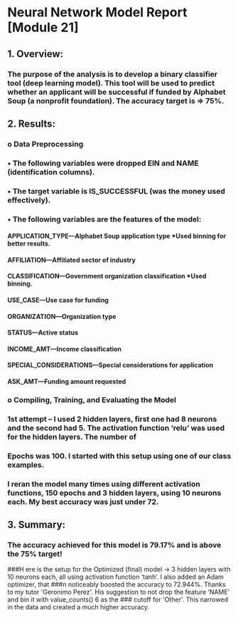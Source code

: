 # Neural Network Model Report [Module 21]
## 1.	Overview: 
### The purpose of the analysis is to develop a binary classifier tool (deep learning model). This tool will be used to predict whether an applicant will be successful if funded by Alphabet Soup (a nonprofit foundation). The accuracy target is => 75%.  

## 2.	Results:
### o	Data Preprocessing 
###    •	The following variables were dropped EIN and NAME (identification columns).
###    •	The target variable is IS_SUCCESSFUL (was the money used effectively).
###    •	The following variables are the features of the model:
####         APPLICATION_TYPE—Alphabet Soup application type *Used binning for better results.
####         AFFILIATION—Affiliated sector of industry
####         CLASSIFICATION—Government organization classification *Used binning.
####         USE_CASE—Use case for funding
####         ORGANIZATION—Organization type
####         STATUS—Active status
####         INCOME_AMT—Income classification
####         SPECIAL_CONSIDERATIONS—Special considerations for application
####         ASK_AMT—Funding amount requested

### o	Compiling, Training, and Evaluating the Model
###     1st  attempt – I used 2 hidden layers, first one had 8 neurons and the second had 5. The activation function ‘relu’ was used for the hidden layers. The number of 
###      Epochs was 100. I started with this setup using one of our class examples.
###     I reran the model many times using different activation functions, 150 epochs and 3 hidden layers, using 10 neurons each. My best accuracy was just under 72. 

## 3.	Summary: 
###   The accuracy achieved for this model is  79.17% and is above the 75% target!
###H   ere is the setup for the Optimized (final) model ->  3 hidden layers with 10 neurons each, all using activation function ‘tanh’. I also added an Adam optimizer, that ###n   noticeably boosted the accuracy to 72.944%. Thanks to my tutor 'Geronimo Perez'. His suggestion to not drop the feature ‘NAME’ and bin it with value_counts() 6 as the ###    cutoff for 'Other'. This narrowed in the data and created a much higher accuracy.

